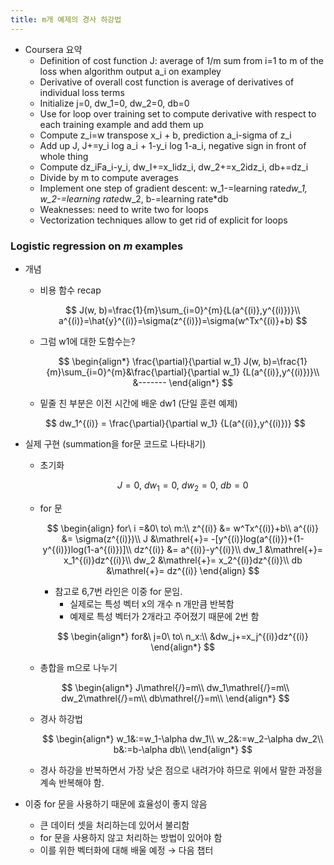 ```yaml
---
title: m개 예제의 경사 하강법
---
```


- Coursera 요약
    - Definition of cost function J: average of 1/m sum from i=1 to m of the loss when algorithm output a_i on exampley
    - Derivative of overall cost function is average of derivatives of individual loss terms
    - Initialize j=0, dw_1=0, dw_2=0, db=0
    - Use for loop over training set to compute derivative with respect to each training example and add them up
    - Compute z_i=w transpose x_i + b, prediction a_i-sigma of z_i
    - Add up J, J+=y_i log a_i + 1-y_i log 1-a_i, negative sign in front of whole thing
    - Compute dz_iFa_i-y_i, dw_I+=x_lidz_i, dw_2+=x_2idz_i, db+=dz_i
    - Divide by m to compute averages
    - Implement one step of gradient descent: w_1-=learning rate*dw_1, w_2-=learning rate*dw_2, b-=learning rate*db
    - Weaknesses: need to write two for loops
    - Vectorization techniques allow to get rid of explicit for loops

### Logistic regression on *m* examples

- 개념
    - 비용 함수 recap
        
        $$
        J(w, b)=\frac{1}{m}\sum_{i=0}^{m}{L(a^{(i)},y^{(i)})}\\
        a^{(i)}=\hat{y}^{(i)}=\sigma(z^{(i)})=\sigma(w^Tx^{(i)}+b)
        $$
        
    - 그럼 w1에 대한 도함수는?
        
        $$
        \begin{align*}
        \frac{\partial}{\partial w_1} J(w, b)=\frac{1}{m}\sum_{i=0}^{m}&\frac{\partial}{\partial w_1} {L(a^{(i)},y^{(i)})}\\
        &-------
        \end{align*}
        $$
        
    - 밑줄 친 부분은 이전 시간에 배운 dw1 (단일 훈련 예제)
    
    $$
    dw_1^{(i)} = \frac{\partial}{\partial w_1} {L(a^{(i)},y^{(i)})}
    $$
    
- 실제 구현 (summation을 for문 코드로 나타내기)
    - 초기화
        
        $$
        J=0,\ dw_1=0,\ dw_2=0,\ db=0
        $$
        
    - for 문
        
        $$
        \begin{align}
        for\ i =&0\ to\ m:\\
        z^{(i)} &= w^Tx^{(i)}+b\\
        a^{(i)} &= \sigma(z^{(i)})\\
        J &\mathrel{+}= -[y^{(i)}log(a^{(i)})+(1-y^{(i)})log(1-a^{(i)})]\\
        dz^{(i)} &= a^{(i)}-y^{(i)}\\
        dw_1 &\mathrel{+}= x_1^{(i)}dz^{(i)}\\
        dw_2 &\mathrel{+}= x_2^{(i)}dz^{(i)}\\
        db &\mathrel{+}= dz^{(i)}
        \end{align}
        $$
        
        - 참고로 6,7번 라인은 이중 for 문임.
            - 실제로는 특성 벡터 x의 개수 n 개만큼 반복함
            - 예제로 특성 벡터가 2개라고 주어졌기 때문에 2번 함
        
        $$
        \begin{align*}
        for&\ j=0\ to\ n_x:\\
        &dw_j+=x_j^{(i)}dz^{(i)}
        \end{align*}
        $$
        
    - 총합을 m으로 나누기
    
    $$
    \begin{align*}
    J\mathrel{/}=m\\
    dw_1\mathrel{/}=m\\
    dw_2\mathrel{/}=m\\
    db\mathrel{/}=m\\
    \end{align*}
    $$
    
    - 경사 하강법
        
        $$
        \begin{align*}
        w_1&:=w_1-\alpha dw_1\\
        w_2&:=w_2-\alpha dw_2\\
        b&:=b-\alpha db\\
        \end{align*}
        $$
        
    - 경사 하강을 반복하면서 가장 낮은 점으로 내려가야 하므로 위에서 말한 과정을 계속 반복해야 함.
- 이중 for 문을 사용하기 때문에 효율성이 좋지 않음
    - 큰 데이터 셋을 처리하는데 있어서 불리함
    - for 문을 사용하지 않고 처리하는 방법이 있어야 함
    - 이를 위한 벡터화에 대해 배울 예정 → 다음 챕터